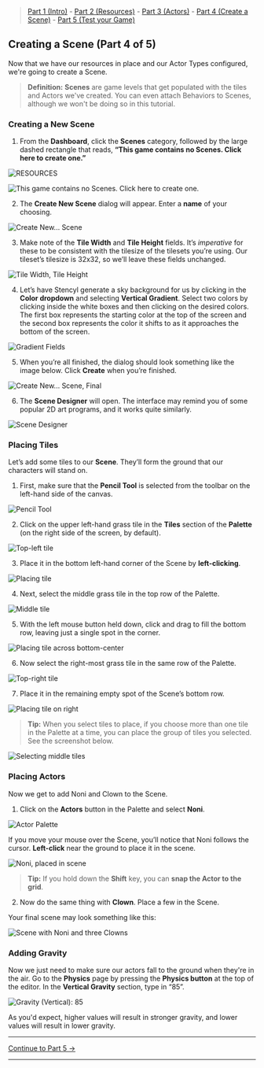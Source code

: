 > [Part 1 (Intro)](http://www.stencyl.com/help/viewArticle/143/) - [Part 2  (Resources)](http://www.stencyl.com/help/viewArticle/144/) - [Part 3  (Actors)](http://www.stencyl.com/help/viewArticle/145/) - [Part 4 (Create a Scene)](http://www.stencyl.com/help/viewArticle/146/) - [Part 5 (Test your Game)](http://www.stencyl.com/help/viewArticle/147/)

## Creating a Scene (Part 4 of 5)
Now that we have our resources in place and our Actor Types configured, we're going to create a Scene.

> **Definition:** **Scenes** are game levels that get populated with the tiles and Actors we've created. You can even attach Behaviors to Scenes, although we won't be doing so in this tutorial.

### Creating a New Scene
1) From the **Dashboard**, click the **Scenes** category, followed by the large dashed rectangle that reads, **“This game contains no Scenes. Click here to create one.”**

![RESOURCES](https://raw.githubusercontent.com/Stencyl/stencylpedia/master/crash-course-1/images/crash-course-37.png)

![This game contains no Scenes. Click here to create one.](https://raw.githubusercontent.com/Stencyl/stencylpedia/master/crash-course-1/images/crash-course-38.png)

2) The **Create New Scene** dialog will appear. Enter a **name** of your choosing.

![Create New... Scene](https://raw.githubusercontent.com/Stencyl/stencylpedia/master/crash-course-1/images/crash-course-39.png)

3) Make note of the **Tile Width** and **Tile Height** fields. It’s *imperative* for these to be consistent with the tilesize of the tilesets you’re using. Our tileset’s tilesize is 32x32, so we’ll leave these fields unchanged.

![Tile Width, Tile Height](https://raw.githubusercontent.com/Stencyl/stencylpedia/master/crash-course-1/images/crash-course-40.png)

4) Let’s have Stencyl generate a sky background for us by clicking in the **Color dropdown** and selecting **Vertical Gradient**. Select two colors by clicking inside the white boxes and then clicking on the desired colors. The first box represents the starting color at the top of the screen and the second box represents the color it shifts to as it approaches the bottom of the screen.

![Gradient Fields](https://raw.githubusercontent.com/Stencyl/stencylpedia/master/crash-course-1/images/crash-course-41.png)

5) When you’re all finished, the dialog should look something like the image below. Click **Create** when you’re finished.

![Create New... Scene, Final](https://raw.githubusercontent.com/Stencyl/stencylpedia/master/crash-course-1/images/crash-course-42.png)

6) The **Scene Designer** will open. The interface may remind you of some popular 2D art programs, and it works quite similarly.

![Scene Designer](https://raw.githubusercontent.com/Stencyl/stencylpedia/master/crash-course-1/images/crash-course-43.png)

### Placing Tiles
Let’s add some tiles to our **Scene**. They’ll form the ground that our characters will stand on. 

1) First, make sure that the **Pencil Tool** is selected from the toolbar on the left-hand side of the canvas.

![Pencil Tool](https://raw.githubusercontent.com/Stencyl/stencylpedia/master/crash-course-1/images/crash-course-44.png)

2) Click on the upper left-hand grass tile in the **Tiles** section of the **Palette** (on the right side of the screen, by default).

![Top-left tile](https://raw.githubusercontent.com/Stencyl/stencylpedia/master/crash-course-1/images/crash-course-45.png)

3) Place it in the bottom left-hand corner of the Scene by **left-clicking**.

![Placing tile](https://raw.githubusercontent.com/Stencyl/stencylpedia/master/crash-course-1/images/crash-course-46.png)

4) Next, select the middle grass tile in the top row of the Palette.

![Middle tile](https://raw.githubusercontent.com/Stencyl/stencylpedia/master/crash-course-1/images/crash-course-47.png)

5) With the left mouse button held down, click and drag to fill the bottom row, leaving just a single spot in the corner.

![Placing tile across bottom-center](https://raw.githubusercontent.com/Stencyl/stencylpedia/master/crash-course-1/images/crash-course-48.png)

6) Now select the right-most grass tile in the same row of the Palette.

![Top-right tile](https://raw.githubusercontent.com/Stencyl/stencylpedia/master/crash-course-1/images/crash-course-49.png)

7) Place it in the remaining empty spot of the Scene’s bottom row.

![Placing tile on right](https://raw.githubusercontent.com/Stencyl/stencylpedia/master/crash-course-1/images/crash-course-50.png)

> **Tip:** When you select tiles to place, if you choose more than one tile in the Palette at a time, you can place the group of tiles you selected. See the screenshot below.

![Selecting middle tiles](https://raw.githubusercontent.com/Stencyl/stencylpedia/master/crash-course-1/images/crash-course-51.png)

### Placing Actors
Now we get to add Noni and Clown to the Scene.

1) Click on the **Actors** button in the Palette and select **Noni**.

![Actor Palette](https://raw.githubusercontent.com/Stencyl/stencylpedia/master/crash-course-1/images/crash-course-52.png)

If you move your mouse over the Scene, you’ll notice that Noni follows the cursor. **Left-click** near the ground to place it in the scene.

![Noni, placed in scene](https://raw.githubusercontent.com/Stencyl/stencylpedia/master/crash-course-1/images/crash-course-53.png)

> **Tip:** If you hold down the **Shift** key, you can **snap the Actor to the grid**.

2) Now do the same thing with **Clown**. Place a few in the Scene.

Your final scene may look something like this:

![Scene with Noni and three Clowns](https://raw.githubusercontent.com/Stencyl/stencylpedia/master/crash-course-1/images/crash-course-54.png)

### Adding Gravity
Now we just need to make sure our actors fall to the ground when they're in the air. Go to the **Physics** page by pressing the **Physics button** at the top of the editor. In the **Vertical Gravity** section, type in “85”.

![Gravity (Vertical): 85](https://raw.githubusercontent.com/Stencyl/stencylpedia/master/crash-course-1/images/crash-course-56.png)

As you'd expect, higher values will result in stronger gravity, and lower values will result in lower gravity.

***

<a role="button" class="btn btn-primary btn-lg action-button2" href="http://www.stencyl.com/help/viewArticle/147/">Continue to Part 5 &rarr;</a>

***
